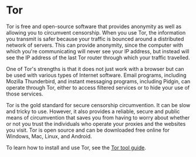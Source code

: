 [Title]: # (Tor)
[Difficulty]: # (Advanced)
[Order]: # (1)

# Tor

Tor is free and open-source software that provides anonymity as well as allowing you to circumvent censorship. When you use Tor, the information you transmit is safer because your traffic is bounced around a distributed network of servers. This can provide anonymity, since the computer with which you're communicating will never see your IP address, but instead will see the IP address of the last Tor router through which your traffic travelled.

One of Tor's strengths is that it does not just work with a browser but can be used with various types of Internet software. Email programs, including Mozilla Thunderbird, and instant messaging programs, including Pidgin, can operate through Tor, either to access filtered services or to hide your use of those services.

Tor is the gold standard for secure censorship circumvention. It can be slow and tricky to use. However, it also provides a reliable, secure and public means of circumvention that saves you from having to worry about whether or not you trust the individuals who operate your proxies and the websites you visit. Tor is open source and can be downloaded free online for Windows, Mac, Linux, and Android.

To learn how to install and use Tor, see the [Tor tool guide](umbrella://lesson/tor-for-windows).